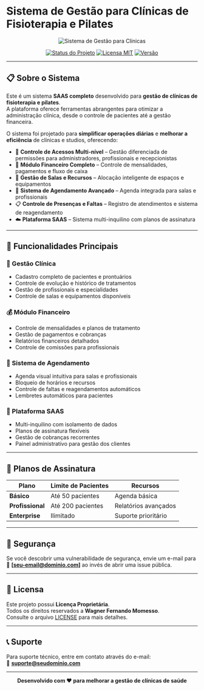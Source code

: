 # Sistema de Gestão para Clínicas de Fisioterapia e Pilates

<p align="center">
  <img src="https://via.placeholder.com/400x200/007bff/ffffff?text=Gestão+Clínica+SAAS" alt="Sistema de Gestão para Clínicas">
</p>

<p align="center">
  <a href="#"><img src="https://img.shields.io/badge/Status-Desenvolvimento%20Ativo-brightgreen" alt="Status do Projeto"></a>
  <a href="#"><img src="https://img.shields.io/badge/Licensa-MIT-blue" alt="Licensa MIT"></a>
  <a href="#"><img src="https://img.shields.io/badge/Versão-1.0.0--beta-success" alt="Versão"></a>
</p>

---

## 📋 Sobre o Sistema

Este é um sistema **SAAS completo** desenvolvido para **gestão de clínicas de fisioterapia e pilates**.  
A plataforma oferece ferramentas abrangentes para otimizar a administração clínica, desde o controle de pacientes até a gestão financeira.

O sistema foi projetado para **simplificar operações diárias** e **melhorar a eficiência** de clínicas e studios, oferecendo:

- 🔑 **Controle de Acessos Multi-nível** – Gestão diferenciada de permissões para administradores, profissionais e recepcionistas
- 💸 **Módulo Financeiro Completo** – Controle de mensalidades, pagamentos e fluxo de caixa
- 🏢 **Gestão de Salas e Recursos** – Alocação inteligente de espaços e equipamentos
- 📆 **Sistema de Agendamento Avançado** – Agenda integrada para salas e profissionais
- 📋 **Controle de Presenças e Faltas** – Registro de atendimentos e sistema de reagendamento
- ☁️ **Plataforma SAAS** – Sistema multi-inquilino com planos de assinatura

---

## 🚀 Funcionalidades Principais

### 🏥 Gestão Clínica
- Cadastro completo de pacientes e prontuários
- Controle de evolução e histórico de tratamentos
- Gestão de profissionais e especialidades
- Controle de salas e equipamentos disponíveis

### 💰 Módulo Financeiro
- Controle de mensalidades e planos de tratamento
- Gestão de pagamentos e cobranças
- Relatórios financeiros detalhados
- Controle de comissões para profissionais

### 📅 Sistema de Agendamento
- Agenda visual intuitiva para salas e profissionais
- Bloqueio de horários e recursos
- Controle de faltas e reagendamentos automáticos
- Lembretes automáticos para pacientes

### 🔐 Plataforma SAAS
- Multi-inquilino com isolamento de dados
- Planos de assinatura flexíveis
- Gestão de cobranças recorrentes
- Painel administrativo para gestão dos clientes

---

## 💼 Planos de Assinatura

| Plano           | Limite de Pacientes | Recursos |
|------------------|----------------------|----------|
| **Básico**        | Até 50 pacientes     | Agenda básica |
| **Profissional**  | Até 200 pacientes    | Relatórios avançados |
| **Enterprise**    | Ilimitado            | Suporte prioritário |

---

## 🔐 Segurança

Se você descobrir uma vulnerabilidade de segurança, envie um e-mail para  
📧 **[seu-email@dominio.com]** ao invés de abrir uma issue pública.

---

## 📄 Licensa

Este projeto possui **Licença Proprietária**.  
Todos os direitos reservados a **Wagner Fernando Momesso**.  
Consulte o arquivo [LICENSE](./LICENSE.txt) para mais detalhes.

---

## 📞 Suporte

Para suporte técnico, entre em contato através do e-mail:  
📧 **suporte@seudominio.com**

---

<p align="center"><strong>Desenvolvido com ❤️ para melhorar a gestão de clínicas de saúde</strong></p>
